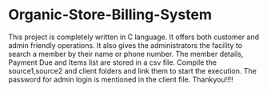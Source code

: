 # Organic-Store-Billing-System
This project is completely written in C language.
It offers both customer and admin friendly operations.
It also gives the administrators the facility to search a member by their name or phone number.
The member details, Payment Due and Items list are stored in a csv file.
Compile the source1,source2 and client folders and link them to start the execution.
The password for admin login is mentioned in the client file.
Thankyou!!!!
